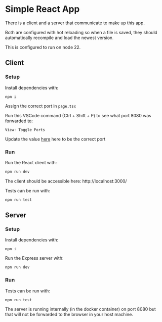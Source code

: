 # Simple React App

There is a client and a server that communicate to make up this app.

Both are configured with hot reloading so when a file is saved, they should
automatically recompile and load the newest version.

This is configured to run on node 22.

## Client

### Setup
Install dependencies with:
```
npm i
```

Assign the correct port in `page.tsx`

Run this VSCode command (Ctrl + Shift + P) to see what port 8080 was forwarded
to:
```
View: Toggle Ports
```

Update the value [here](./client/src/app/page.tsx) here to be the correct port

### Run
Run the React client with:
```sh
npm run dev
```

The client should be accessible here:
http://localhost:3000/

Tests can be run with:
```sh
npm run test
```

## Server

### Setup
Install dependencies with:
```
npm i
```

Run the Express server with:
```sh
npm run dev
```

### Run
Tests can be run with:
```sh
npm run test
```

The server is running internally (in the docker container) on port 8080 but that
will not be forwarded to the browser in your host machine.

